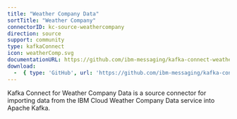```yaml
---
title: "Weather Company Data"
sortTitle: "Weather Company"
connectorID: kc-source-weathercompany
direction: source
support: community
type: kafkaConnect
icon: weatherComp.svg
documentationURL: https://github.com/ibm-messaging/kafka-connect-weather-source/blob/master/README.md
download:
  -  { type: 'GitHub', url: 'https://github.com/ibm-messaging/kafka-connect-weather-source' }
---
```


Kafka Connect for Weather Company Data is a source connector for importing data from the IBM Cloud Weather Company Data service into Apache Kafka.
